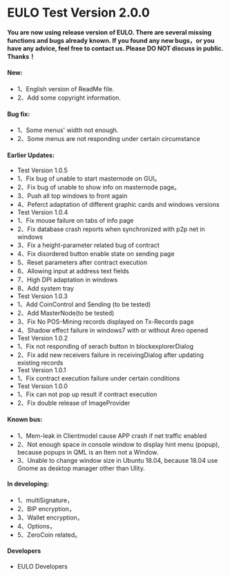 <h1>EULO Test Version 2.0.0</h1>

<h4>You are now using release version of EULO. There are several missing functions and bugs already known. If you found any new bugs，or you have any advice, feel free to contact us. Please DO NOT discuss in public. Thanks！</h4>

<h4>New:</h4>
<ul>
<li>1、English version of ReadMe file.</li>
<li>2、Add some copyright information.</li>
</ul>

<h4>Bug fix:</h4>
<ul>
<li>1、Some menus' width not enough.</li>
<li>2、Some menus are not responding under certain circumstance</li>
</ul>

<h4>Earlier Updates:</h4>
<ul>
<li>Test Version 1.0.5</li>
<li>1、Fix bug of unable to start masternode on GUI。</li>
<li>2、Fix bug of unable to show info on masternode page。</li>
<li>3、Push all top windows to front again </li>
<li>4、Peferct adaptation of different graphic cards and windows versions</li>
<li>Test Version 1.0.4</li>
<li>1、Fix mouse failure on tabs of info page</li>
<li>2、Fix database crash reports when synchronized with p2p net in windows</li>
<li>3、Fix a height-parameter related bug of contract</li>
<li>4、Fix disordered button enable state on sending page</li>
<li>5、Reset parameters after contract execution</li>
<li>6、Allowing input at address text fields</li>
<li>7、High DPI adaptation in windows</li>
<li>8、Add system tray</li>
<li>Test Version 1.0.3</li>
<li>1、Add CoinControl and Sending (to be tested)</li>
<li>2、Add MasterNode(to be tested)</li>
<li>3、Fix No POS-Mining records displayed on Tx-Records page</li>
<li>4、Shadow effect failure in windows7 with or without Areo opened</li>
<li>Test Version 1.0.2</li>
<li>1、Fix not responding of serach button in blockexplorerDialog</li>
<li>2、Fix add new receivers failure in receivingDialog after updating existing records</li>
<li>Test Version 1.0.1</li>
<li>1、Fix contract execution failure under certain conditions</li>
<li>Test Version 1.0.0</li>
<li>1、Fix can not pop up result if contract execution</li>
<li>2、Fix double release of ImageProvider</li>
</ul>

<h4>Known bus:</h4>
<ul>
<li>1、Mem-leak in Clientmodel cause APP crash if net traffic enabled</li>
<li>2、Not enough space in console window to display hint menu (popup), because popups in QML is an Item not a Window.</li>
<li>3、Unable to change window size in Ubuntu 18.04, because 18.04 use Gnome as desktop manager other than Ulity.</li>
</ul>

<h4>In developing:</h4>
<ul>
<li>1、multiSignature，</li>
<li>2、BIP encryption，</li>
<li>3、Wallet encryption，</li>
<li>4、Options，</li>
<li>5、ZeroCoin related。</li>
</ul>



<h4>Developers</h4>
<ul>
<li>EULO Developers</li>
</ul>
